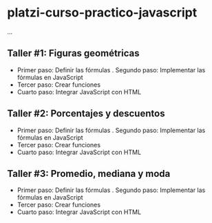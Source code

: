 # platzi-curso-practico-javascript

...

## Taller #1: Figuras geométricas

- Primer paso: Definir las fórmulas
. Segundo paso: Implementar las fórmulas en JavaScript
- Tercer paso: Crear funciones
- Cuarto paso: Integrar JavaScript con HTML 

## Taller #2: Porcentajes y descuentos

- Primer paso: Definir las fórmulas
. Segundo paso: Implementar las fórmulas en JavaScript
- Tercer paso: Crear funciones
- Cuarto paso: Integrar JavaScript con HTML 

## Taller #3: Promedio, mediana y moda

- Primer paso: Definir las fórmulas
. Segundo paso: Implementar las fórmulas en JavaScript
- Tercer paso: Crear funciones
- Cuarto paso: Integrar JavaScript con HTML 